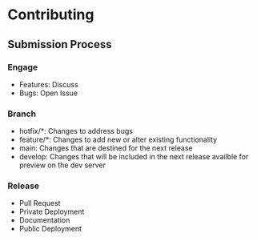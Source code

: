 # Contributing

## Submission Process

### Engage

- Features: Discuss
- Bugs: Open Issue

### Branch

- hotfix/\*: Changes to address bugs
- feature/\*: Changes to add new or alter existing functionality
- main: Changes that are destined for the next release
- develop: Changes that will be included in the next release availble for preview on the dev server

### Release

- Pull Request
- Private Deployment
- Documentation
- Public Deployment
